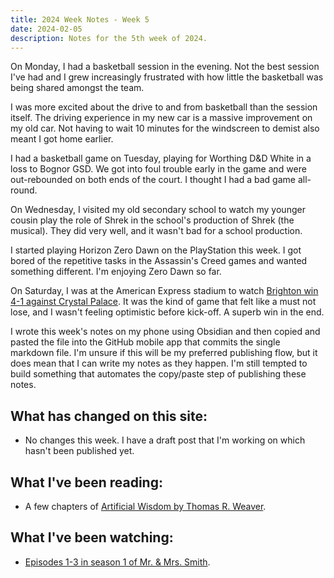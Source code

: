```yaml
---
title: 2024 Week Notes - Week 5
date: 2024-02-05
description: Notes for the 5th week of 2024.
---
```


On Monday, I had a basketball session in the evening. Not the best session I've had and I grew increasingly frustrated with how little the basketball was being shared amongst the team.

I was more excited about the drive to and from basketball than the session itself. The driving experience in my new car is a massive improvement on my old car. Not having to wait 10 minutes for the windscreen to demist also meant I got home earlier.

I had a basketball game on Tuesday, playing for Worthing D&D White in a loss to Bognor GSD. We got into foul trouble early in the game and were out-rebounded on both ends of the court. I thought I had a bad game all-round.

On Wednesday, I visited my old secondary school to watch my younger cousin play the role of Shrek in the school's production of Shrek (the musical). They did very well, and it wasn't bad for a school production.

I started playing Horizon Zero Dawn on the PlayStation this week. I got bored of the repetitive tasks in the Assassin's Creed games and wanted something different. I'm enjoying Zero Dawn so far.

On Saturday, I was at the American Express stadium to watch [Brighton win 4-1 against Crystal Palace](https://www.brightonandhovealbion.com/news/3878104). It was the kind of game that felt like a must not lose, and I wasn't feeling optimistic before kick-off. A superb win in the end.

I wrote this week's notes on my phone using Obsidian and then copied and pasted the file into the GitHub mobile app that commits the single markdown file. I'm unsure if this will be my preferred publishing flow, but it does mean that I can write my notes as they happen. I'm still tempted to build something that automates the copy/paste step of publishing these notes.

## What has changed on this site:

- No changes this week. I have a draft post that I'm working on which hasn't been published yet.

## What I've been reading:

- A few chapters of [Artificial Wisdom by Thomas R. Weaver](/reading/#now).

## What I've been watching:

- [Episodes 1-3 in season 1 of Mr. & Mrs. Smith](https://www.themoviedb.org/tv/118642/season/1).